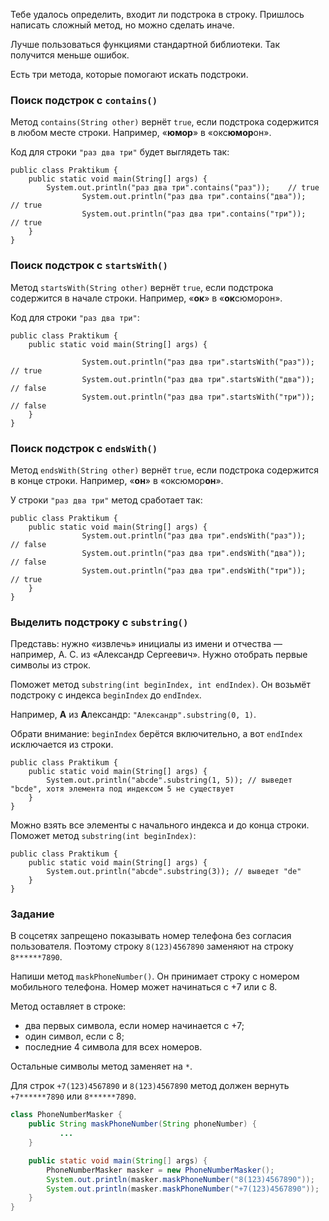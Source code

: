 Тебе удалось определить, входит ли подстрока в строку. Пришлось написать сложный метод, но можно сделать иначе.

Лучше пользоваться функциями стандартной библиотеки. Так получится меньше ошибок.

Есть три метода, которые помогают искать подстроки.

### Поиск подстрок с `contains()`

Метод `contains(String other)` вернёт `true`, если подстрока содержится в любом месте строки. Например, «**юмор**» в «окс**юмор**он».

Код для строки `"раз два три"` будет выглядеть так:



```
public class Praktikum {
    public static void main(String[] args) {
        System.out.println("раз два три".contains("раз"));    // true
                System.out.println("раз два три".contains("два"));    // true
                System.out.println("раз два три".contains("три"));    // true
    }
} 
```

### Поиск подстрок с `startsWith()`

Метод `startsWith(String other)` вернёт `true`, если подстрока содержится в начале строки. Например, «**ок**» в «**ок**сюморон».

Код для строки `"раз два три"`:



```
public class Praktikum {
    public static void main(String[] args) {

                System.out.println("раз два три".startsWith("раз"));  // true
                System.out.println("раз два три".startsWith("два"));  // false
                System.out.println("раз два три".startsWith("три"));  // false
    }
} 
```

### Поиск подстрок с `endsWith()`

Метод `endsWith(String other)` вернёт `true`, если подстрока содержится в конце строки. Например, «**он**» в «оксюмор**он**».

У строки `"раз два три"` метод сработает так:



```
public class Praktikum {
    public static void main(String[] args) {
                System.out.println("раз два три".endsWith("раз"));    // false
                System.out.println("раз два три".endsWith("два"));    // false
                System.out.println("раз два три".endsWith("три"));    // true
    }
} 
```

### Выделить подстроку с `substring()`

Представь: нужно «извлечь» инициалы из имени и отчества — например, А. С. из «Александр Сергеевич». Нужно отобрать первые символы из строк.

Поможет метод `substring(int beginIndex, int endIndex)`. Он возьмёт подстроку с индекса `beginIndex` до `endIndex`.

Например, **А** из **А**лександр: `"Александр".substring(0, 1)`.

Обрати внимание: `beginIndex` берётся включительно, а вот `endIndex` исключается из строки.



```
public class Praktikum {
    public static void main(String[] args) {
        System.out.println("abcde".substring(1, 5)); // выведет "bcde", хотя элемента под индексом 5 не существует
    }
}  
```

Можно взять все элементы с начального индекса и до конца строки. Поможет метод `substring(int beginIndex)`:



```
public class Praktikum {
    public static void main(String[] args) {
        System.out.println("abcde".substring(3)); // выведет "de"
    }
} 
```

### Задание

В соцсетях запрещено показывать номер телефона без согласия пользователя. Поэтому строку `8(123)4567890` заменяют на строку `8******7890`.

Напиши метод `maskPhoneNumber()`. Он принимает строку с номером мобильного телефона. Номер может начинаться с +7 или с 8.

Метод оставляет в строке:

- два первых символа, если номер начинается с +7;
- один символ, если с 8;
- последние 4 символа для всех номеров.

Остальные символы метод заменяет на `*`.

Для строк `+7(123)4567890` и `8(123)4567890` метод должен вернуть `+7******7890` или `8******7890`.

```java
class PhoneNumberMasker {
    public String maskPhoneNumber(String phoneNumber) {
	       ...
    }

    public static void main(String[] args) {
        PhoneNumberMasker masker = new PhoneNumberMasker();
        System.out.println(masker.maskPhoneNumber("8(123)4567890"));
        System.out.println(masker.maskPhoneNumber("+7(123)4567890"));
    }
}
```